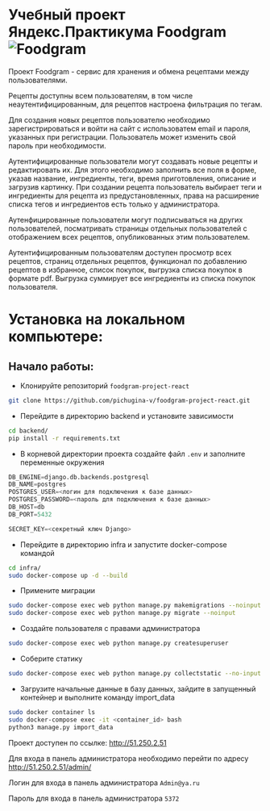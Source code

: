 # Учебный проект Яндекс.Практикума Foodgram ![Foodgram](https://github.com/pichugina-v/foodgram-project-react/actions/workflows/main.yml/badge.svg)

Проект Foodgram - сервис для хранения и обмена рецептами между пользователями. 

Рецепты доступны всем пользователям, в том числе неаутентифицированным, для рецептов настроена фильтрация по тегам.

Для создания новых рецептов пользователю необходимо зарегистрироваться и войти на сайт с использоватем email и пароля, указанных при регистрации. Пользователь может изменить свой пароль при необходимости.

Аутентифицированные пользователи могут создавать новые рецепты и редактировать их. Для этого необходимо заполнить все поля в форме, указав название, ингредиенты, теги, время приготовления, описание и загрузив картинку. При создании рецепта пользователь выбирает теги и ингредиенты для рецепта из предустановленных, права на расширение списка тегов и ингредиентов есть только у администратора.

Аутенфицированные пользователи могут подписываться на других пользователей, посматривать страницы отдельных пользователей с отображением всех рецептов, опубликованных этим пользователем.

Аутентифицированным пользователям доступен просмотр всех рецептов, страниц отдельных рецептов, функционал по добавлению рецептов в избранное, список покупок, выгрузка списка покупок в формате pdf. Выгрузка суммирует все ингредиенты из списка покупок пользователя.


# Установка на локальном компьютере:

## Начало работы:

* Клонируйте репозиторий `foodgram-project-react`
```bash
git clone https://github.com/pichugina-v/foodgram-project-react.git
```

* Перейдите в директорию backend и установите зависимости
```bash
cd backend/
pip install -r requirements.txt
```

* В корневой директории проекта создайте файл `.env` и заполните переменные окружения
```python
DB_ENGINE=django.db.backends.postgresql
DB_NAME=postgres
POSTGRES_USER=<логин для подключения к базе данных>
POSTGRES_PASSWORD=<пароль для подключения к базе данных>
DB_HOST=db
DB_PORT=5432

SECRET_KEY=<секретный ключ Django>
```

* Перейдите в директорию infra и запустите docker-compose командой 
```bash
cd infra/
sudo docker-compose up -d --build
```

* Примените миграции
```bash
sudo docker-compose exec web python manage.py makemigrations --noinput
sudo docker-compose exec web python manage.py migrate --noinput
```

* Создайте пользователя с правами администратора
```bash
sudo docker-compose exec web python manage.py createsuperuser
```

* Соберите статику
```bash
sudo docker-compose exec web python manage.py collectstatic --no-input
```

* Загрузите начальные данные в базу данных, зайдите в запущенный контейнер и выполните команду import_data
```bash
sudo docker container ls
sudo docker-compose exec -it <container_id> bash
python3 manage.py import_data
```

Проект доступен по ссылке: http://51.250.2.51

Для входа в панель администратора необходимо перейти по адресу http://51.250.2.51/admin/

Логин для входа в панель администратора `Admin@ya.ru`

Пароль для входа в панель администратора `5372`
